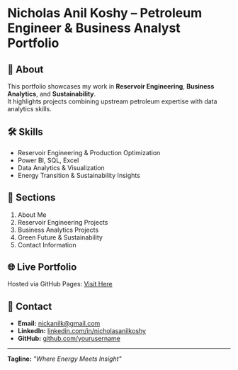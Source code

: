 # Nicholas Anil Koshy – Petroleum Engineer & Business Analyst Portfolio

## 📌 About
This portfolio showcases my work in **Reservoir Engineering**, **Business Analytics**, and **Sustainability**.  
It highlights projects combining upstream petroleum expertise with data analytics skills.

## 🛠️ Skills
- Reservoir Engineering & Production Optimization
- Power BI, SQL, Excel
- Data Analytics & Visualization
- Energy Transition & Sustainability Insights

## 📂 Sections
1. About Me
2. Reservoir Engineering Projects
3. Business Analytics Projects
4. Green Future & Sustainability
5. Contact Information

## 🌐 Live Portfolio
Hosted via GitHub Pages: [Visit Here](https://yourusername.github.io/your-repo-name/)

## 📧 Contact
- **Email:** nickanilk@gmail.com
- **LinkedIn:** [linkedin.com/in/nicholasanilkoshy](https://linkedin.com/in/nicholasanilkoshy)
- **GitHub:** [github.com/yourusername](https://github.com/NicholasAugust)

---

**Tagline:** _"Where Energy Meets Insight"_
